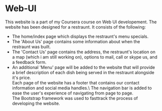 # Web-UI
This website is a part of my Coursera course on Web UI developement.
The website has been designed for a restraunt. It consists of the following:
* The home/index page which displays the restraunt's menu specials.
* The 'About Us' page contains some information about when the restraunt was built.
* The 'Contact Us' page contains the address, the restraunt's location on a map (which i am still working on), options to mail, call or skype us, and a feedback form.
* An additional 'Menu' page will be added to the website that will provide a brief description of each dish being served in the restraunt alongside it's price.\
   Each page of the website has a footer that contains our contact information and social media handles.\ 
   The navigation bar is added to ease the user's experience of navigating from page to page.\
   The Bootstrap framework was used to fasttrack the process of developing the website.
